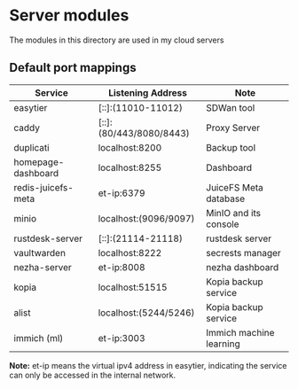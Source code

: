 # Server modules

The modules in this directory are used in my cloud servers

## Default port mappings

| Service            | Listening Address       | Note                     |
| ------------------ | ----------------------- | ------------------------ |
| easytier           | [::]:(11010-11012)      | SDWan tool               |
| caddy              | [::]:(80/443/8080/8443) | Proxy Server             |
| duplicati          | localhost:8200          | Backup tool              |
| homepage-dashboard | localhost:8255          | Dashboard                |
| redis-juicefs-meta | et-ip:6379              | JuiceFS Meta database    |
| minio              | localhost:(9096/9097)   | MinIO and its console    |
| rustdesk-server    | [::]:(21114-21118)      | rustdesk server          |
| vaultwarden        | localhost:8222          | secrests manager         |
| nezha-server       | et-ip:8008              | nezha dashboard          |
| kopia              | localhost:51515         | Kopia backup service     |
| alist              | localhost:(5244/5246)   | Kopia backup service     |
| immich (ml)        | et-ip:3003              | Immich machine learning  |

**Note:** et-ip means the virtual ipv4 address in easytier, indicating the service can only be accessed in the internal network.
